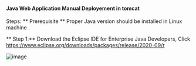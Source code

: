 ####  Java Web Application Manual Deployement in tomcat 

Steps:
** Prerequisite
    ** Proper Java version should be installed in Linux machine .
    
** Step 1:** Download the Eclipse IDE for Enterprise Java Developers, Click https://www.eclipse.org/downloads/packages/release/2020-09/r

![image](https://user-images.githubusercontent.com/1586154/182855716-a9348a4d-2bea-4ab9-a253-2ba02db01b9f.png)

